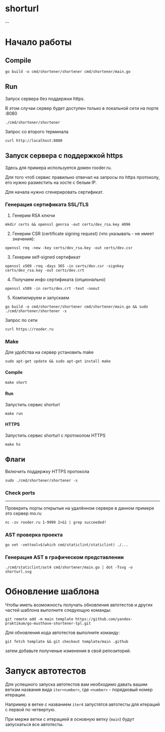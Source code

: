# shorturl

--
# Начало работы


## Compile
```azure
go build -o cmd/shortener/shortener cmd/shortener/main.go
```

## Run
Запуск сервера без поддержки https. 

В этом случаи сервер будет доступен 
только в 
локальной сети на порте :8080 
```azure
./cmd/shortener/shortener
```
Запрос со второго терминала
```azure
curl http://localhost:8080
```
## Запуск сервера с поддержкой https
Здесь для примера используется домен rooder.ru.

Для того чтоб сервис правильно отвечал на запросы по https протоколу, его нужно разместить на хосте с белым IP.

Для начала нужно сгенерировать сертификат.

### Генерация сертификата SSL/TLS
1. Генерим RSA ключи
```azure
mkdir certs && openssl genrsa -out certs/dev_rsa.key 4096
```
2. Генерим CSR (certificate signing request) 
(что указывать - не имеет значения):
```azure
openssl req -new -key certs/dev_rsa.key -out certs/dev.csr
```
3. Генерим self-signed сертификат
```azure
openssl x509 -req -days 365 -in certs/dev.csr -signkey certs/dev_rsa.key -out certs/dev.crt
```
4. Получаем инфо сертификата (опционально)
```azure
openssl x509 -in certs/dev.crt -text -noout
```
5. Компилируем и запускаем
```azure
go build -o cmd/shortener/shortener cmd/shortener/main.go && sudo ./cmd/shortener/shortener -s
```
Запрос по сети
```azure
curl https://rooder.ru
```



### Make
Для удобства на сервер установить make
```azure
sudo apt-get update && sudo apt-get install make
```

#### Compile
```azure
make short
```

#### Run
Запустить сервис shorturl
```azure
make run 
```

#### HTTPS
Запустить сервис shorturl с протоколом HTTPS
```azure
make hs
```


## Флаги
Включить поддержку HTTPS протокола
```azure
sudo ./cmd/shortener/shortener -s
```



### Check ports
************************
Проверить порты открытые на удалённом сервере
в данном примере это сервер mo.ru
```azure
nc -zv rooder.ru 1-9999 2>&1 | grep succeeded!
```

### AST проверка проекта
```
go vet -vettool=$(which cmd/staticlint/staticlint) ./...
```

### Генерация AST в графическом представлении  
```
./cmd/staticlint/ast4 cmd/shortener/main.go | dot -Tsvg -o shorturl.svg
```

# Обновление шаблона

Чтобы иметь возможность получать обновления автотестов и других частей шаблона выполните следующую команды:

```
git remote add -m main template https://github.com/yandex-praktikum/go-musthave-shortener-tpl.git
```

Для обновления кода автотестов выполните команду:

```
git fetch template && git checkout template/main .github
```

затем добавьте полученые изменения в свой репозиторий.

# Запуск автотестов

Для успешного запуска автотестов вам необходимо давать вашим веткам названия вида `iter<number>`, где `<number>` -
порядковый номер итерации.

Например в ветке с названием `iter4` запустятся автотесты для итераций с первой по четвертую.

При мерже ветки с итерацией в основную ветку (`main`) будут запускаться все автотесты.